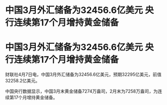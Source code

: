 # 中国3月外汇储备为32456.6亿美元 央行连续第17个月增持黄金储备

# 中国3月外汇储备为32456.6亿美元 央行连续第17个月增持黄金储备

财联社4月7日电，中国3月外汇储备为32456.6亿美元，预期32295亿美元，前值32258.2亿美元。

中国央行数据显示，中国3月末黄金储备7274万盎司，2月末为7258万盎司，为连续第17个月增持黄金储备。

